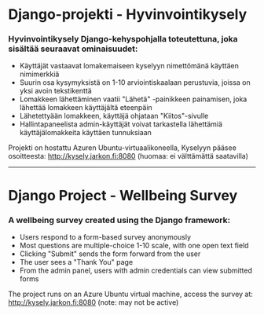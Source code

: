# Django-projekti - Hyvinvointikysely
### Hyvinvointikysely Django-kehyspohjalla toteutettuna, joka sisältää seuraavat ominaisuudet:
- Käyttäjät vastaavat lomakemaiseen kyselyyn nimettömänä käyttäen nimimerkkiä
- Suurin osa kysymyksistä on 1-10 arviointiskaalaan perustuvia, joissa on yksi avoin tekstikenttä
- Lomakkeen lähettäminen vaatii "Lähetä" -painikkeen painamisen, joka lähettää lomakkeen käyttäjältä eteenpäin
- Lähetettyään lomakkeen, käyttäjä ohjataan "Kiitos"-sivulle
- Hallintapaneelista admin-käyttäjät voivat tarkastella lähettämiä käyttäjälomakkeita käyttäen tunnuksiaan

Projekti on hostattu Azuren Ubuntu-virtuaalikoneella, Kyselyyn pääsee osoitteesta: http://kysely.jarkon.fi:8080 (huomaa: ei välttämättä saatavilla)

---------------------------------------------------

# Django Project - Wellbeing Survey
### A wellbeing survey created using the Django framework:
- Users respond to a form-based survey anonymously
- Most questions are multiple-choice 1-10 scale, with one open text field
- Clicking "Submit" sends the form forward from the user
- The user sees a "Thank You" page
- From the admin panel, users with admin credentials can view submitted forms

The project runs on an Azure Ubuntu virtual machine, access the survey at: http://kysely.jarkon.fi:8080 (note: may not be active)
